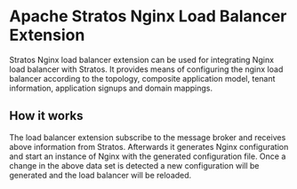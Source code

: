 # Apache Stratos Nginx Load Balancer Extension

Stratos Nginx load balancer extension can be used for integrating Nginx load balancer with Stratos. It provides means of
configuring the nginx load balancer according to the topology, composite application model, tenant information,
application signups and domain mappings.

## How it works
The load balancer extension subscribe to the message broker and receives above information from Stratos. Afterwards it
generates Nginx configuration and start an instance of Nginx with the generated configuration file. Once a change in the
above data set is detected a new configuration will be generated and the load balancer will be reloaded.